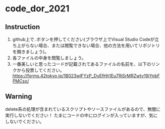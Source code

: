 # code_dor_2021

## Instruction
1. github上で`.`ボタンを押してください(ブラウザ上でVisual Studio Codeが立ち上がらない場合、または閲覧できない場合、他の方法を用いてリポジトリを開きましょう)。
2. 各ファイルの中身を閲覧しましょう。
3. 一番美しいと思ったコードが記載されてあるファイルの名前を、以下のリンクから投票してください。
https://forms.42tokyo.jp/1B023wlFYzP_DyEfHh1Eu7RjSrMRZwtv19iYnbFPMCso/

## Warning

delete系の処理が含まれているスクリプトやソースファイルがあるので、無闇に実行しないでください！
たまにコードの中にログインが入っていますが、気にしないでください。
